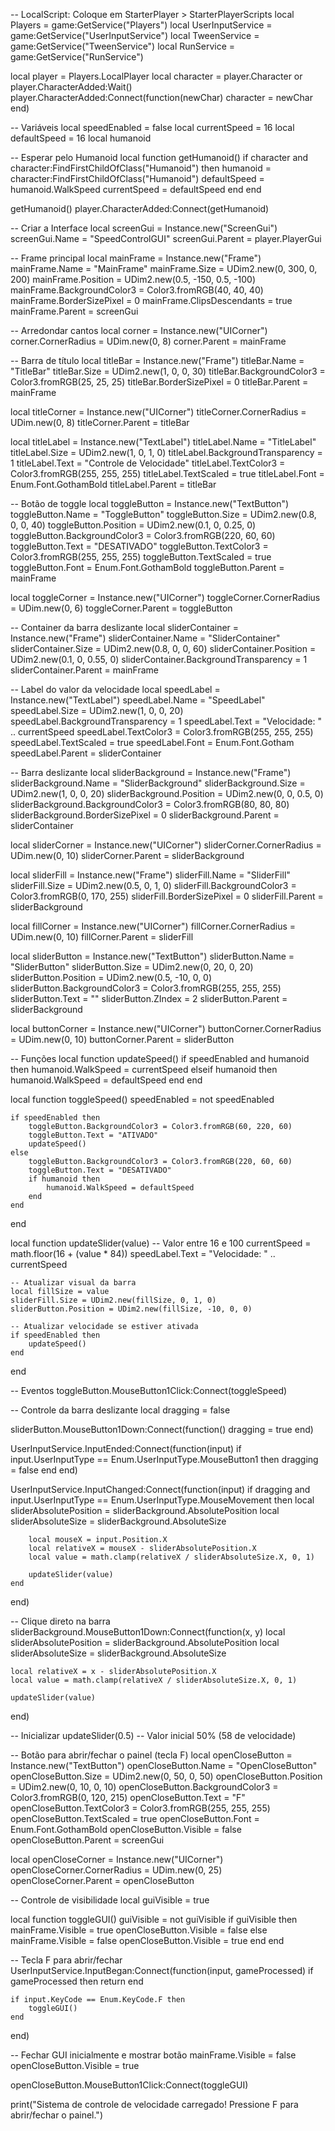 -- LocalScript: Coloque em StarterPlayer > StarterPlayerScripts
local Players = game:GetService("Players")
local UserInputService = game:GetService("UserInputService")
local TweenService = game:GetService("TweenService")
local RunService = game:GetService("RunService")

local player = Players.LocalPlayer
local character = player.Character or player.CharacterAdded:Wait()
player.CharacterAdded:Connect(function(newChar)
    character = newChar
end)

-- Variáveis
local speedEnabled = false
local currentSpeed = 16
local defaultSpeed = 16
local humanoid

-- Esperar pelo Humanoid
local function getHumanoid()
    if character and character:FindFirstChildOfClass("Humanoid") then
        humanoid = character:FindFirstChildOfClass("Humanoid")
        defaultSpeed = humanoid.WalkSpeed
        currentSpeed = defaultSpeed
    end
end

getHumanoid()
player.CharacterAdded:Connect(getHumanoid)

-- Criar a Interface
local screenGui = Instance.new("ScreenGui")
screenGui.Name = "SpeedControlGUI"
screenGui.Parent = player.PlayerGui

-- Frame principal
local mainFrame = Instance.new("Frame")
mainFrame.Name = "MainFrame"
mainFrame.Size = UDim2.new(0, 300, 0, 200)
mainFrame.Position = UDim2.new(0.5, -150, 0.5, -100)
mainFrame.BackgroundColor3 = Color3.fromRGB(40, 40, 40)
mainFrame.BorderSizePixel = 0
mainFrame.ClipsDescendants = true
mainFrame.Parent = screenGui

-- Arredondar cantos
local corner = Instance.new("UICorner")
corner.CornerRadius = UDim.new(0, 8)
corner.Parent = mainFrame

-- Barra de título
local titleBar = Instance.new("Frame")
titleBar.Name = "TitleBar"
titleBar.Size = UDim2.new(1, 0, 0, 30)
titleBar.BackgroundColor3 = Color3.fromRGB(25, 25, 25)
titleBar.BorderSizePixel = 0
titleBar.Parent = mainFrame

local titleCorner = Instance.new("UICorner")
titleCorner.CornerRadius = UDim.new(0, 8)
titleCorner.Parent = titleBar

local titleLabel = Instance.new("TextLabel")
titleLabel.Name = "TitleLabel"
titleLabel.Size = UDim2.new(1, 0, 1, 0)
titleLabel.BackgroundTransparency = 1
titleLabel.Text = "Controle de Velocidade"
titleLabel.TextColor3 = Color3.fromRGB(255, 255, 255)
titleLabel.TextScaled = true
titleLabel.Font = Enum.Font.GothamBold
titleLabel.Parent = titleBar

-- Botão de toggle
local toggleButton = Instance.new("TextButton")
toggleButton.Name = "ToggleButton"
toggleButton.Size = UDim2.new(0.8, 0, 0, 40)
toggleButton.Position = UDim2.new(0.1, 0, 0.25, 0)
toggleButton.BackgroundColor3 = Color3.fromRGB(220, 60, 60)
toggleButton.Text = "DESATIVADO"
toggleButton.TextColor3 = Color3.fromRGB(255, 255, 255)
toggleButton.TextScaled = true
toggleButton.Font = Enum.Font.GothamBold
toggleButton.Parent = mainFrame

local toggleCorner = Instance.new("UICorner")
toggleCorner.CornerRadius = UDim.new(0, 6)
toggleCorner.Parent = toggleButton

-- Container da barra deslizante
local sliderContainer = Instance.new("Frame")
sliderContainer.Name = "SliderContainer"
sliderContainer.Size = UDim2.new(0.8, 0, 0, 60)
sliderContainer.Position = UDim2.new(0.1, 0, 0.55, 0)
sliderContainer.BackgroundTransparency = 1
sliderContainer.Parent = mainFrame

-- Label do valor da velocidade
local speedLabel = Instance.new("TextLabel")
speedLabel.Name = "SpeedLabel"
speedLabel.Size = UDim2.new(1, 0, 0, 20)
speedLabel.BackgroundTransparency = 1
speedLabel.Text = "Velocidade: " .. currentSpeed
speedLabel.TextColor3 = Color3.fromRGB(255, 255, 255)
speedLabel.TextScaled = true
speedLabel.Font = Enum.Font.Gotham
speedLabel.Parent = sliderContainer

-- Barra deslizante
local sliderBackground = Instance.new("Frame")
sliderBackground.Name = "SliderBackground"
sliderBackground.Size = UDim2.new(1, 0, 0, 20)
sliderBackground.Position = UDim2.new(0, 0, 0.5, 0)
sliderBackground.BackgroundColor3 = Color3.fromRGB(80, 80, 80)
sliderBackground.BorderSizePixel = 0
sliderBackground.Parent = sliderContainer

local sliderCorner = Instance.new("UICorner")
sliderCorner.CornerRadius = UDim.new(0, 10)
sliderCorner.Parent = sliderBackground

local sliderFill = Instance.new("Frame")
sliderFill.Name = "SliderFill"
sliderFill.Size = UDim2.new(0.5, 0, 1, 0)
sliderFill.BackgroundColor3 = Color3.fromRGB(0, 170, 255)
sliderFill.BorderSizePixel = 0
sliderFill.Parent = sliderBackground

local fillCorner = Instance.new("UICorner")
fillCorner.CornerRadius = UDim.new(0, 10)
fillCorner.Parent = sliderFill

local sliderButton = Instance.new("TextButton")
sliderButton.Name = "SliderButton"
sliderButton.Size = UDim2.new(0, 20, 0, 20)
sliderButton.Position = UDim2.new(0.5, -10, 0, 0)
sliderButton.BackgroundColor3 = Color3.fromRGB(255, 255, 255)
sliderButton.Text = ""
sliderButton.ZIndex = 2
sliderButton.Parent = sliderBackground

local buttonCorner = Instance.new("UICorner")
buttonCorner.CornerRadius = UDim.new(0, 10)
buttonCorner.Parent = sliderButton

-- Funções
local function updateSpeed()
    if speedEnabled and humanoid then
        humanoid.WalkSpeed = currentSpeed
    elseif humanoid then
        humanoid.WalkSpeed = defaultSpeed
    end
end

local function toggleSpeed()
    speedEnabled = not speedEnabled
    
    if speedEnabled then
        toggleButton.BackgroundColor3 = Color3.fromRGB(60, 220, 60)
        toggleButton.Text = "ATIVADO"
        updateSpeed()
    else
        toggleButton.BackgroundColor3 = Color3.fromRGB(220, 60, 60)
        toggleButton.Text = "DESATIVADO"
        if humanoid then
            humanoid.WalkSpeed = defaultSpeed
        end
    end
end

local function updateSlider(value)
    -- Valor entre 16 e 100
    currentSpeed = math.floor(16 + (value * 84))
    speedLabel.Text = "Velocidade: " .. currentSpeed
    
    -- Atualizar visual da barra
    local fillSize = value
    sliderFill.Size = UDim2.new(fillSize, 0, 1, 0)
    sliderButton.Position = UDim2.new(fillSize, -10, 0, 0)
    
    -- Atualizar velocidade se estiver ativada
    if speedEnabled then
        updateSpeed()
    end
end

-- Eventos
toggleButton.MouseButton1Click:Connect(toggleSpeed)

-- Controle da barra deslizante
local dragging = false

sliderButton.MouseButton1Down:Connect(function()
    dragging = true
end)

UserInputService.InputEnded:Connect(function(input)
    if input.UserInputType == Enum.UserInputType.MouseButton1 then
        dragging = false
    end
end)

UserInputService.InputChanged:Connect(function(input)
    if dragging and input.UserInputType == Enum.UserInputType.MouseMovement then
        local sliderAbsolutePosition = sliderBackground.AbsolutePosition
        local sliderAbsoluteSize = sliderBackground.AbsoluteSize
        
        local mouseX = input.Position.X
        local relativeX = mouseX - sliderAbsolutePosition.X
        local value = math.clamp(relativeX / sliderAbsoluteSize.X, 0, 1)
        
        updateSlider(value)
    end
end)

-- Clique direto na barra
sliderBackground.MouseButton1Down:Connect(function(x, y)
    local sliderAbsolutePosition = sliderBackground.AbsolutePosition
    local sliderAbsoluteSize = sliderBackground.AbsoluteSize
    
    local relativeX = x - sliderAbsolutePosition.X
    local value = math.clamp(relativeX / sliderAbsoluteSize.X, 0, 1)
    
    updateSlider(value)
end)

-- Inicializar
updateSlider(0.5) -- Valor inicial 50% (58 de velocidade)

-- Botão para abrir/fechar o painel (tecla F)
local openCloseButton = Instance.new("TextButton")
openCloseButton.Name = "OpenCloseButton"
openCloseButton.Size = UDim2.new(0, 50, 0, 50)
openCloseButton.Position = UDim2.new(0, 10, 0, 10)
openCloseButton.BackgroundColor3 = Color3.fromRGB(0, 120, 215)
openCloseButton.Text = "F"
openCloseButton.TextColor3 = Color3.fromRGB(255, 255, 255)
openCloseButton.TextScaled = true
openCloseButton.Font = Enum.Font.GothamBold
openCloseButton.Visible = false
openCloseButton.Parent = screenGui

local openCloseCorner = Instance.new("UICorner")
openCloseCorner.CornerRadius = UDim.new(0, 25)
openCloseCorner.Parent = openCloseButton

-- Controle de visibilidade
local guiVisible = true

local function toggleGUI()
    guiVisible = not guiVisible
    if guiVisible then
        mainFrame.Visible = true
        openCloseButton.Visible = false
    else
        mainFrame.Visible = false
        openCloseButton.Visible = true
    end
end

-- Tecla F para abrir/fechar
UserInputService.InputBegan:Connect(function(input, gameProcessed)
    if gameProcessed then return end
    
    if input.KeyCode == Enum.KeyCode.F then
        toggleGUI()
    end
end)

-- Fechar GUI inicialmente e mostrar botão
mainFrame.Visible = false
openCloseButton.Visible = true

openCloseButton.MouseButton1Click:Connect(toggleGUI)

print("Sistema de controle de velocidade carregado! Pressione F para abrir/fechar o painel.")
